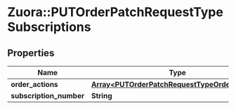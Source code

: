 # Zuora::PUTOrderPatchRequestTypeSubscriptions

## Properties
Name | Type | Description | Notes
------------ | ------------- | ------------- | -------------
**order_actions** | [**Array&lt;PUTOrderPatchRequestTypeOrderActions&gt;**](PUTOrderPatchRequestTypeOrderActions.md) |  | [optional] 
**subscription_number** | **String** |  | [optional] 



